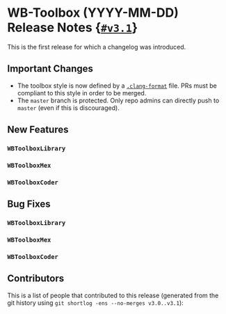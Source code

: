 # WB-Toolbox (YYYY-MM-DD) Release Notes {[`#v3.1`](https://github.com/robotology/wb-toolbox/tree/v3.1)}

This is the first release for which a changelog was introduced.

## Important Changes

- The toolbox style is now defined by a [`.clang-format`](https://github.com/robotology/wb-toolbox/.clang-format) file.
  PRs must be compliant to this style in order to be merged.
- The `master` branch is protected. Only repo admins can directly push to `master` (even if this is discouraged).

## New Features

### `WBToolboxLibrary`

### `WBToolboxMex`

### `WBToolboxCoder`

## Bug Fixes

### `WBToolboxLibrary`

### `WBToolboxMex`

### `WBToolboxCoder`

## Contributors

This is a list of people that contributed to this release (generated from the git history using `git shortlog -ens --no-merges v3.0..v3.1`):

```
```
